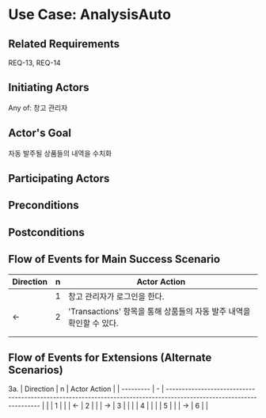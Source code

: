 # Use Case: AnalysisAuto

## **Related Requirements**

REQ-13, REQ-14

## **Initiating Actors**

Any of: 창고 관리자

## **Actor's Goal**

자동 발주될 상품들의 내역을 수치화

## **Participating Actors**



## **Preconditions**


## **Postconditions**



## Flow of Events for Main Success Scenario
| Direction | n | Actor Action                                                                                                         |
| --------- | - | -------------------------------------------------------------------------------------------------------------------- |
|           | 1 | 창고 관리자가 로그인을 한다. |
|     ←     | 2 | 'Transactions' 항목을 통해 상품들의 자동 발주 내역을 확인할 수 있다. |
|          |  |  |
|          |  |  |

## Flow of Events for Extensions (Alternate Scenarios)
3a. 
| Direction | n | Actor Action          |
| --------- | - | -------------------------------------------------------------------------------------------------------------------- |
|          | 1 | |
| ←         | 2 |  |
| →         | 3 |  |
|          | 4 | |
|          | 5 | |
| →         | 6 |  |


